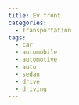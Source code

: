 ```yaml
---
title: Ev front
categories:
  - Transportation
tags:
  - car
  - automobile
  - automotive
  - auto
  - sedan
  - drive
  - driving
---
```

